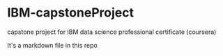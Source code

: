 # IBM-capstoneProject
capstone project for IBM data science professional certificate (coursera)

It's a markdown file in this repo

